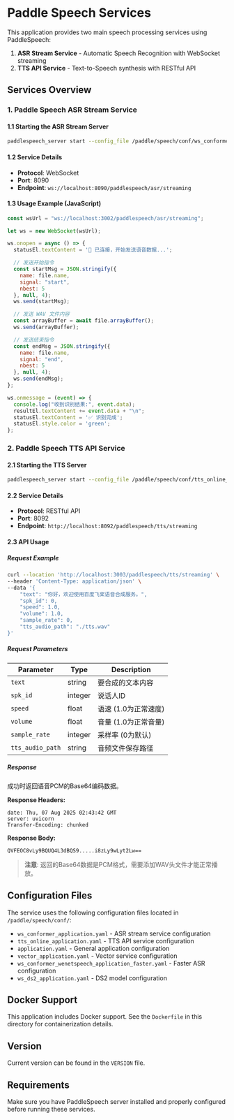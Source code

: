 # Paddle Speech Services

This application provides two main speech processing services using PaddleSpeech:
1. **ASR Stream Service** - Automatic Speech Recognition with WebSocket streaming
2. **TTS API Service** - Text-to-Speech synthesis with RESTful API

## Services Overview

### 1. Paddle Speech ASR Stream Service

#### 1.1 Starting the ASR Stream Server

```bash
paddlespeech_server start --config_file /paddle/speech/conf/ws_conformer_application.yaml
```

#### 1.2 Service Details
- **Protocol**: WebSocket
- **Port**: 8090
- **Endpoint**: `ws://localhost:8090/paddlespeech/asr/streaming`

#### 1.3 Usage Example (JavaScript)

```javascript
const wsUrl = "ws://localhost:3002/paddlespeech/asr/streaming";

let ws = new WebSocket(wsUrl);

ws.onopen = async () => {
  statusEl.textContent = '📡 已连接，开始发送语音数据...';

  // 发送开始指令
  const startMsg = JSON.stringify({
    name: file.name,
    signal: "start",
    nbest: 5
  }, null, 4);
  ws.send(startMsg);

  // 发送 WAV 文件内容
  const arrayBuffer = await file.arrayBuffer();
  ws.send(arrayBuffer);

  // 发送结束指令
  const endMsg = JSON.stringify({
    name: file.name,
    signal: "end",
    nbest: 5
  }, null, 4);
  ws.send(endMsg);
};

ws.onmessage = (event) => {
  console.log("收到识别结果:", event.data);
  resultEl.textContent += event.data + "\n";
  statusEl.textContent = '✅ 识别完成';
  statusEl.style.color = 'green';
};
```

### 2. Paddle Speech TTS API Service

#### 2.1 Starting the TTS Server

```bash
paddlespeech_server start --config_file /paddle/speech/conf/tts_online_application.yaml
```

#### 2.2 Service Details
- **Protocol**: RESTful API
- **Port**: 8092
- **Endpoint**: `http://localhost:8092/paddlespeech/tts/streaming`

#### 2.3 API Usage

##### Request Example

```bash
curl --location 'http://localhost:3003/paddlespeech/tts/streaming' \
--header 'Content-Type: application/json' \
--data '{
    "text": "你好，欢迎使用百度飞桨语音合成服务。",
    "spk_id": 0,
    "speed": 1.0,
    "volume": 1.0,
    "sample_rate": 0,
    "tts_audio_path": "./tts.wav"
}'
```

##### Request Parameters

| Parameter | Type | Description |
|-----------|------|-------------|
| `text` | string | 要合成的文本内容 |
| `spk_id` | integer | 说话人ID |
| `speed` | float | 语速 (1.0为正常速度) |
| `volume` | float | 音量 (1.0为正常音量) |
| `sample_rate` | integer | 采样率 (0为默认) |
| `tts_audio_path` | string | 音频文件保存路径 |

##### Response

成功时返回语音PCM的Base64编码数据。

**Response Headers:**
```
date: Thu, 07 Aug 2025 02:43:42 GMT
server: uvicorn
Transfer-Encoding: chunked
```

**Response Body:**
```
QVFEOC8vLy9BQUQ4L3dBQS9.....i8zLy9wLyt2Lw==
```

> **注意**: 返回的Base64数据是PCM格式，需要添加WAV头文件才能正常播放。

## Configuration Files

The service uses the following configuration files located in `/paddle/speech/conf/`:

- `ws_conformer_application.yaml` - ASR stream service configuration
- `tts_online_application.yaml` - TTS API service configuration
- `application.yaml` - General application configuration
- `vector_application.yaml` - Vector service configuration
- `ws_conformer_wenetspeech_application_faster.yaml` - Faster ASR configuration
- `ws_ds2_application.yaml` - DS2 model configuration

## Docker Support

This application includes Docker support. See the `Dockerfile` in this directory for containerization details.

## Version

Current version can be found in the `VERSION` file.

## Requirements

Make sure you have PaddleSpeech server installed and properly configured before running these services.
